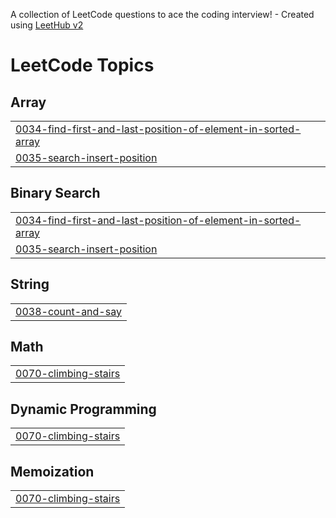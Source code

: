 A collection of LeetCode questions to ace the coding interview! - Created using [LeetHub v2](https://github.com/arunbhardwaj/LeetHub-2.0)
<!---LeetCode Topics Start-->
# LeetCode Topics
## Array
|  |
| ------- |
| [0034-find-first-and-last-position-of-element-in-sorted-array](https://github.com/Tessa1217/LeetCode/tree/master/0034-find-first-and-last-position-of-element-in-sorted-array) |
| [0035-search-insert-position](https://github.com/Tessa1217/LeetCode/tree/master/0035-search-insert-position) |
## Binary Search
|  |
| ------- |
| [0034-find-first-and-last-position-of-element-in-sorted-array](https://github.com/Tessa1217/LeetCode/tree/master/0034-find-first-and-last-position-of-element-in-sorted-array) |
| [0035-search-insert-position](https://github.com/Tessa1217/LeetCode/tree/master/0035-search-insert-position) |
## String
|  |
| ------- |
| [0038-count-and-say](https://github.com/Tessa1217/LeetCode/tree/master/0038-count-and-say) |
## Math
|  |
| ------- |
| [0070-climbing-stairs](https://github.com/Tessa1217/LeetCode/tree/master/0070-climbing-stairs) |
## Dynamic Programming
|  |
| ------- |
| [0070-climbing-stairs](https://github.com/Tessa1217/LeetCode/tree/master/0070-climbing-stairs) |
## Memoization
|  |
| ------- |
| [0070-climbing-stairs](https://github.com/Tessa1217/LeetCode/tree/master/0070-climbing-stairs) |
<!---LeetCode Topics End-->
